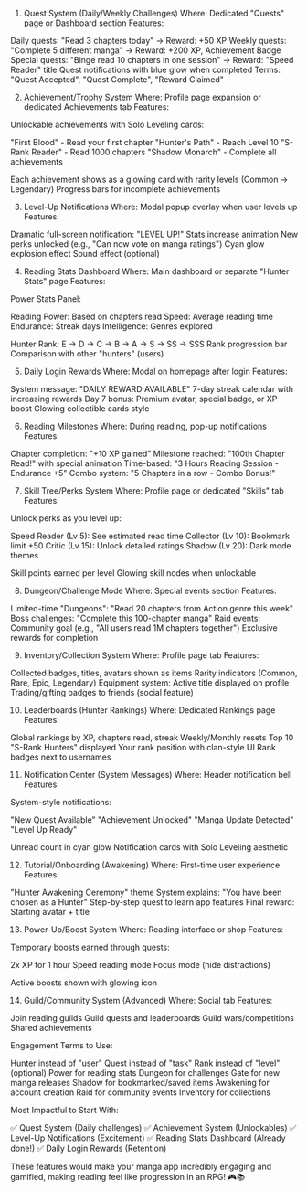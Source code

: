 1. Quest System (Daily/Weekly Challenges)
   Where: Dedicated "Quests" page or Dashboard section
   Features:

Daily quests: "Read 3 chapters today" → Reward: +50 XP
Weekly quests: "Complete 5 different manga" → Reward: +200 XP, Achievement Badge
Special quests: "Binge read 10 chapters in one session" → Reward: "Speed Reader" title
Quest notifications with blue glow when completed
Terms: "Quest Accepted", "Quest Complete", "Reward Claimed"

2. Achievement/Trophy System
   Where: Profile page expansion or dedicated Achievements tab
   Features:

Unlockable achievements with Solo Leveling cards:

"First Blood" - Read your first chapter
"Hunter's Path" - Reach Level 10
"S-Rank Reader" - Read 1000 chapters
"Shadow Monarch" - Complete all achievements

Each achievement shows as a glowing card with rarity levels (Common → Legendary)
Progress bars for incomplete achievements

3. Level-Up Notifications
   Where: Modal popup overlay when user levels up
   Features:

Dramatic full-screen notification: "LEVEL UP!"
Stats increase animation
New perks unlocked (e.g., "Can now vote on manga ratings")
Cyan glow explosion effect
Sound effect (optional)

4. Reading Stats Dashboard
   Where: Main dashboard or separate "Hunter Stats" page
   Features:

Power Stats Panel:

Reading Power: Based on chapters read
Speed: Average reading time
Endurance: Streak days
Intelligence: Genres explored

Hunter Rank: E → D → C → B → A → S → SS → SSS
Rank progression bar
Comparison with other "hunters" (users)

5. Daily Login Rewards
   Where: Modal on homepage after login
   Features:

System message: "DAILY REWARD AVAILABLE"
7-day streak calendar with increasing rewards
Day 7 bonus: Premium avatar, special badge, or XP boost
Glowing collectible cards style

6. Reading Milestones
   Where: During reading, pop-up notifications
   Features:

Chapter completion: "+10 XP gained"
Milestone reached: "100th Chapter Read!" with special animation
Time-based: "3 Hours Reading Session - Endurance +5"
Combo system: "5 Chapters in a row - Combo Bonus!"

7. Skill Tree/Perks System
   Where: Profile page or dedicated "Skills" tab
   Features:

Unlock perks as you level up:

Speed Reader (Lv 5): See estimated read time
Collector (Lv 10): Bookmark limit +50
Critic (Lv 15): Unlock detailed ratings
Shadow (Lv 20): Dark mode themes

Skill points earned per level
Glowing skill nodes when unlockable

8. Dungeon/Challenge Mode
   Where: Special events section
   Features:

Limited-time "Dungeons": "Read 20 chapters from Action genre this week"
Boss challenges: "Complete this 100-chapter manga"
Raid events: Community goal (e.g., "All users read 1M chapters together")
Exclusive rewards for completion

9. Inventory/Collection System
   Where: Profile page tab
   Features:

Collected badges, titles, avatars shown as items
Rarity indicators (Common, Rare, Epic, Legendary)
Equipment system: Active title displayed on profile
Trading/gifting badges to friends (social feature)

10. Leaderboards (Hunter Rankings)
    Where: Dedicated Rankings page
    Features:

Global rankings by XP, chapters read, streak
Weekly/Monthly resets
Top 10 "S-Rank Hunters" displayed
Your rank position with clan-style UI
Rank badges next to usernames

11. Notification Center (System Messages)
    Where: Header notification bell
    Features:

System-style notifications:

"New Quest Available"
"Achievement Unlocked"
"Manga Update Detected"
"Level Up Ready"

Unread count in cyan glow
Notification cards with Solo Leveling aesthetic

12. Tutorial/Onboarding (Awakening)
    Where: First-time user experience
    Features:

"Hunter Awakening Ceremony" theme
System explains: "You have been chosen as a Hunter"
Step-by-step quest to learn app features
Final reward: Starting avatar + title

13. Power-Up/Boost System
    Where: Reading interface or shop
    Features:

Temporary boosts earned through quests:

2x XP for 1 hour
Speed reading mode
Focus mode (hide distractions)

Active boosts shown with glowing icon

14. Guild/Community System (Advanced)
    Where: Social tab
    Features:

Join reading guilds
Guild quests and leaderboards
Guild wars/competitions
Shared achievements

Engagement Terms to Use:

Hunter instead of "user"
Quest instead of "task"
Rank instead of "level" (optional)
Power for reading stats
Dungeon for challenges
Gate for new manga releases
Shadow for bookmarked/saved items
Awakening for account creation
Raid for community events
Inventory for collections

Most Impactful to Start With:

✅ Quest System (Daily challenges)
✅ Achievement System (Unlockables)
✅ Level-Up Notifications (Excitement)
✅ Reading Stats Dashboard (Already done!)
✅ Daily Login Rewards (Retention)

These features would make your manga app incredibly engaging and gamified, making reading feel like progression in an RPG! 🎮📚
